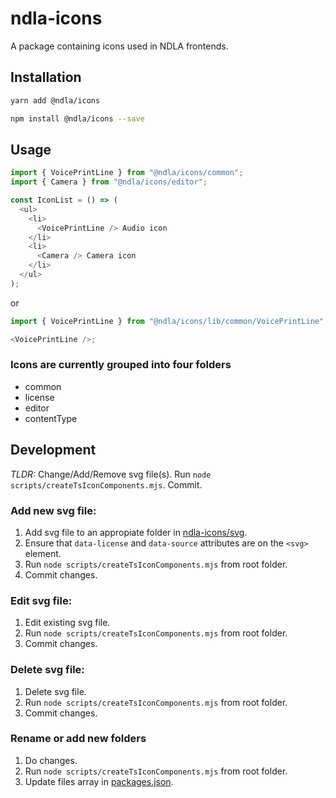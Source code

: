 # ndla-icons

A package containing icons used in NDLA frontends.

## Installation

```sh
yarn add @ndla/icons
```

```sh
npm install @ndla/icons --save
```

## Usage

```js
import { VoicePrintLine } from "@ndla/icons/common";
import { Camera } from "@ndla/icons/editor";

const IconList = () => (
  <ul>
    <li>
      <VoicePrintLine /> Audio icon
    </li>
    <li>
      <Camera /> Camera icon
    </li>
  </ul>
);
```

or

```js
import { VoicePrintLine } from "@ndla/icons/lib/common/VoicePrintLine";

<VoicePrintLine />;
```

### Icons are currently grouped into four folders

- common
- license
- editor
- contentType

## Development

_TLDR:_ Change/Add/Remove svg file(s). Run `node scripts/createTsIconComponents.mjs`. Commit.

### Add new svg file:

1. Add svg file to an appropiate folder in [ndla-icons/svg](/packages/ndla-icons/svg).
2. Ensure that `data-license` and `data-source` attributes are on the `<svg>` element.
3. Run `node scripts/createTsIconComponents.mjs` from root folder.
4. Commit changes.

### Edit svg file:

1. Edit existing svg file.
2. Run `node scripts/createTsIconComponents.mjs` from root folder.
3. Commit changes.

### Delete svg file:

1. Delete svg file.
2. Run `node scripts/createTsIconComponents.mjs` from root folder.
3. Commit changes.

### Rename or add new folders

1. Do changes.
2. Run `node scripts/createTsIconComponents.mjs` from root folder.
3. Update files array in [packages.json](/packages/ndla-icons/package.json).
